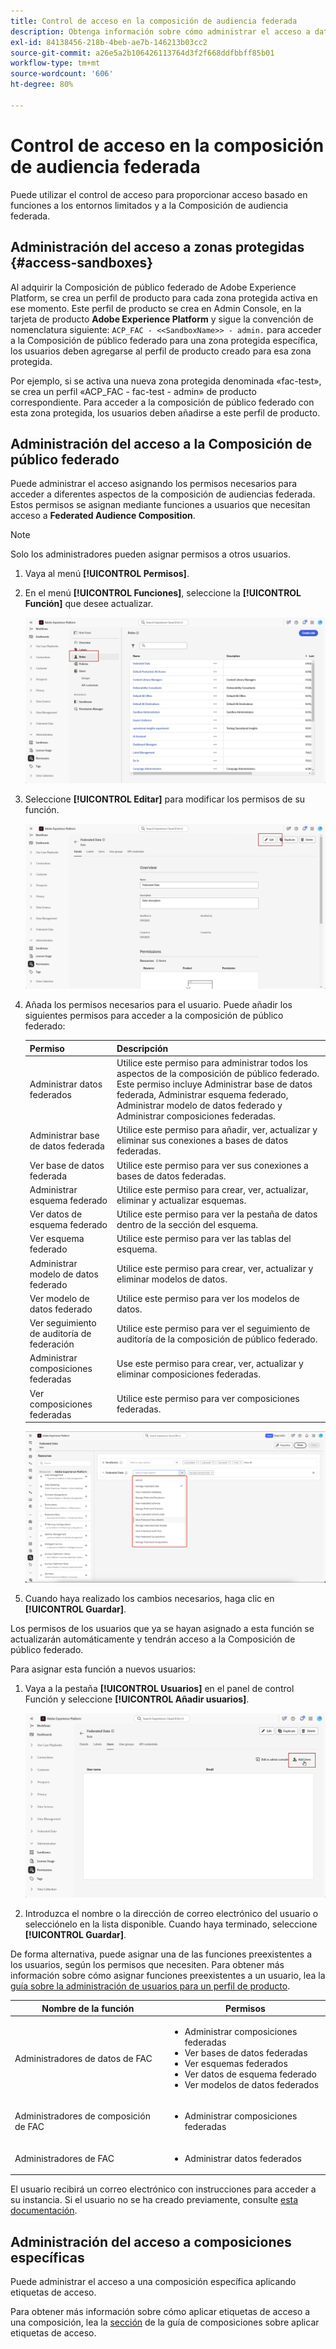 ```yaml
---
title: Control de acceso en la composición de audiencia federada
description: Obtenga información sobre cómo administrar el acceso a datos para usuarios en la Composición de audiencias federada.
exl-id: 84138456-218b-4beb-ae7b-146213b03cc2
source-git-commit: a26e5a2b106426113764d3f2f668ddfbbff85b01
workflow-type: tm+mt
source-wordcount: '606'
ht-degree: 80%

---
```


# Control de acceso en la composición de audiencia federada

Puede utilizar el control de acceso para proporcionar acceso basado en funciones a los entornos limitados y a la Composición de audiencia federada.

## Administración del acceso a zonas protegidas {#access-sandboxes}

Al adquirir la Composición de público federado de Adobe Experience Platform, se crea un perfil de producto para cada zona protegida activa en ese momento. Este perfil de producto se crea en Admin Console, en la tarjeta de producto **Adobe Experience Platform** y sigue la convención de nomenclatura siguiente: `ACP_FAC - <<SandboxName>> - admin.` para acceder a la Composición de público federado para una zona protegida específica, los usuarios deben agregarse al perfil de producto creado para esa zona protegida.

Por ejemplo, si se activa una nueva zona protegida denominada «fac-test», se crea un perfil «ACP_FAC - fac-test - admin» de producto correspondiente. Para acceder a la composición de público federado con esta zona protegida, los usuarios deben añadirse a este perfil de producto.

## Administración del acceso a la Composición de público federado

Puede administrar el acceso asignando los permisos necesarios para acceder a diferentes aspectos de la composición de audiencias federada. Estos permisos se asignan mediante funciones a usuarios que necesitan acceso a **Federated Audience Composition**.

>[!NOTE]
>
>Solo los administradores pueden asignar permisos a otros usuarios.

1. Vaya al menú **[!UICONTROL Permisos]**.
1. En el menú **[!UICONTROL Funciones]**, seleccione la **[!UICONTROL Función]** que desee actualizar.

   ![](assets/access_fda_1.png)

1. Seleccione **[!UICONTROL Editar]** para modificar los permisos de su función.

   ![](assets/access_fda_2.png)

1. Añada los permisos necesarios para el usuario. Puede añadir los siguientes permisos para acceder a la composición de público federado:

   | Permiso | Descripción |
   | ---------- | ----------- |
   | Administrar datos federados | Utilice este permiso para administrar todos los aspectos de la composición de público federado. Este permiso incluye Administrar base de datos federada, Administrar esquema federado, Administrar modelo de datos federado y Administrar composiciones federadas. |
   | Administrar base de datos federada | Utilice este permiso para añadir, ver, actualizar y eliminar sus conexiones a bases de datos federadas. |
   | Ver base de datos federada | Utilice este permiso para ver sus conexiones a bases de datos federadas. |
   | Administrar esquema federado | Utilice este permiso para crear, ver, actualizar, eliminar y actualizar esquemas. |
   | Ver datos de esquema federado | Utilice este permiso para ver la pestaña de datos dentro de la sección del esquema. |
   | Ver esquema federado | Utilice este permiso para ver las tablas del esquema. |
   | Administrar modelo de datos federado | Utilice este permiso para crear, ver, actualizar y eliminar modelos de datos. |
   | Ver modelo de datos federado | Utilice este permiso para ver los modelos de datos. |
   | Ver seguimiento de auditoría de federación | Utilice este permiso para ver el seguimiento de auditoría de la composición de público federado. |
   | Administrar composiciones federadas | Use este permiso para crear, ver, actualizar y eliminar composiciones federadas. |
   | Ver composiciones federadas | Utilice este permiso para ver composiciones federadas. |

   ![](assets/permissions.png)

1. Cuando haya realizado los cambios necesarios, haga clic en **[!UICONTROL Guardar]**.

Los permisos de los usuarios que ya se hayan asignado a esta función se actualizarán automáticamente y tendrán acceso a la Composición de público federado.

Para asignar esta función a nuevos usuarios:

1. Vaya a la pestaña **[!UICONTROL Usuarios]** en el panel de control Función y seleccione **[!UICONTROL Añadir usuarios]**.

   ![](assets/access_fda_4.png)

1. Introduzca el nombre o la dirección de correo electrónico del usuario o selecciónelo en la lista disponible. Cuando haya terminado, seleccione **[!UICONTROL Guardar]**.

De forma alternativa, puede asignar una de las funciones preexistentes a los usuarios, según los permisos que necesiten. Para obtener más información sobre cómo asignar funciones preexistentes a un usuario, lea la [guía sobre la administración de usuarios para un perfil de producto](https://experienceleague.adobe.com/es/docs/experience-platform/access-control/ui/users).

| Nombre de la función | Permisos |
| --------- | ----------- |
| Administradores de datos de FAC | <ul><li>Administrar composiciones federadas</li><li>Ver bases de datos federadas</li><li>Ver esquemas federados</li><li>Ver datos de esquema federado</li><li>Ver modelos de datos federados</li></ul> |
| Administradores de composición de FAC | <ul><li>Administrar composiciones federadas</li></ul> |
| Administradores de FAC | <ul><li>Administrar datos federados</li></ul> |

El usuario recibirá un correo electrónico con instrucciones para acceder a su instancia. Si el usuario no se ha creado previamente, consulte [esta documentación](https://experienceleague.adobe.com/es/docs/experience-platform/access-control/abac/permissions-ui/users).

## Administración del acceso a composiciones específicas

Puede administrar el acceso a una composición específica aplicando etiquetas de acceso.

Para obtener más información sobre cómo aplicar etiquetas de acceso a una composición, lea la [sección](/help/compositions/gs-compositions.md#access-labels) de la guía de composiciones sobre aplicar etiquetas de acceso.
